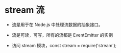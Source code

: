 # stream 流

- 流是用于在 Node.js 中处理流数据的抽象接口。

- 流是可读，可写，所有的流都是 EventEmitter 的实例

- 访问 stream 模块，const stream = require('stream');